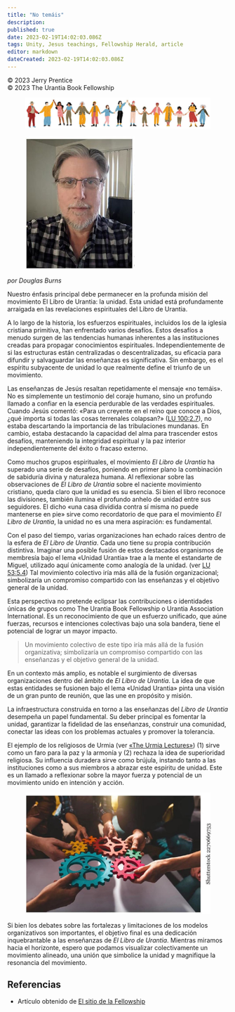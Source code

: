 ```yaml
---
title: "No temáis"
description: 
published: true
date: 2023-02-19T14:02:03.086Z
tags: Unity, Jesus teachings, Fellowship Herald, article
editor: markdown
dateCreated: 2023-02-19T14:02:03.086Z
---
```


<p class="v-card v-sheet theme--light grey lighten-3 px-2">© 2023 Jerry Prentice<br>© 2023 The Urantia Book Fellowship</p>

<figure id="Figure_1" class="image urantiapedia">
<img src="/image/article/Douglas_Burns/41.jpg">
</figure>

<figure id="Figure_2" class="image urantiapedia image-style-align-left">
<img src="/image/article/Douglas_Burns/40.jpg">
</figure>

_por Douglas Burns_

Nuestro énfasis principal debe permanecer en la profunda misión del movimiento El Libro de Urantia: la unidad. Esta unidad está profundamente arraigada en las revelaciones espirituales del Libro de Urantia.

A lo largo de la historia, los esfuerzos espirituales, incluidos los de la iglesia cristiana primitiva, han enfrentado varios desafíos. Estos desafíos a menudo surgen de las tendencias humanas inherentes a las instituciones creadas para propagar conocimientos espirituales. Independientemente de si las estructuras están centralizadas o descentralizadas, su eficacia para difundir y salvaguardar las enseñanzas es significativa. Sin embargo, es el espíritu subyacente de unidad lo que realmente define el triunfo de un movimiento.

Las enseñanzas de Jesús resaltan repetidamente el mensaje «no temáis». No es simplemente un testimonio del coraje humano, sino un profundo llamado a confiar en la esencia perdurable de las verdades espirituales. Cuando Jesús comentó: «Para un creyente en el reino que conoce a Dios, ¿qué importa si todas las cosas terrenales colapsan?» (<a id="a26_338"></a>[LU 100:2.7](/es/The_Urantia_Book/100#p2_7)), no estaba descartando la importancia de las tribulaciones mundanas. En cambio, estaba destacando la capacidad del alma para trascender estos desafíos, manteniendo la integridad espiritual y la paz interior independientemente del éxito o fracaso externo.

Como muchos grupos espirituales, el movimiento _El Libro de Urantia_ ha superado una serie de desafíos, poniendo en primer plano la combinación de sabiduría divina y naturaleza humana. Al reflexionar sobre las observaciones de _El Libro de Urantia_ sobre el naciente movimiento cristiano, queda claro que la unidad es su esencia. Si bien el libro reconoce las divisiones, también ilumina el profundo anhelo de unidad entre sus seguidores. El dicho «una casa dividida contra sí misma no puede mantenerse en pie» sirve como recordatorio de que para el movimiento _El Libro de Urantia_, la unidad no es una mera aspiración: es fundamental.

Con el paso del tiempo, varias organizaciones han echado raíces dentro de la esfera de _El Libro de Urantia_. Cada uno tiene su propia contribución distintiva. Imaginar una posible fusión de estos destacados organismos de membresía bajo el lema «Unidad Urantia» trae a la mente el estandarte de Miguel, utilizado aquí únicamente como analogía de la unidad. (ver <a id="a30_362"></a>[LU 53:5.4](/es/The_Urantia_Book/53#p5_4)) Tal movimiento colectivo iría más allá de la fusión organizacional; simbolizaría un compromiso compartido con las enseñanzas y el objetivo general de la unidad.

Esta perspectiva no pretende eclipsar las contribuciones o identidades únicas de grupos como The Urantia Book Fellowship o Urantia Association International. Es un reconocimiento de que un esfuerzo unificado, que aúne fuerzas, recursos e intenciones colectivas bajo una sola bandera, tiene el potencial de lograr un mayor impacto.

> Un movimiento colectivo de este tipo iría más allá de la fusión organizativa; simbolizaría un compromiso compartido con las enseñanzas y el objetivo general de la unidad.

En un contexto más amplio, es notable el surgimiento de diversas organizaciones dentro del ámbito de _El Libro de Urantia_. La idea de que estas entidades se fusionen bajo el lema «Unidad Urantia» pinta una visión de un gran punto de reunión, que las une en propósito y misión.

La infraestructura construida en torno a las enseñanzas del _Libro de Urantia_ desempeña un papel fundamental. Su deber principal es fomentar la unidad, garantizar la fidelidad de las enseñanzas, construir una comunidad, conectar las ideas con los problemas actuales y promover la tolerancia.

El ejemplo de los religiosos de Urmia (ver <a id="a40_43"></a>[«The Urmia Lectures»](/es/The_Urantia_Book/134#p3)) (1) sirve como un faro para la paz y la armonía y (2) rechaza la idea de superioridad religiosa. Su influencia duradera sirve como brújula, instando tanto a las instituciones como a sus miembros a abrazar este espíritu de unidad. Este es un llamado a reflexionar sobre la mayor fuerza y potencial de un movimiento unido en intención y acción.

<figure id="Figure_3" class="image urantiapedia">
<img src="/image/article/Douglas_Burns/43.jpg">
</figure>

Si bien los debates sobre las fortalezas y limitaciones de los modelos organizativos son importantes, el objetivo final es una dedicación inquebrantable a las enseñanzas de _El Libro de Urantia_. Mientras miramos hacia el horizonte, espero que podamos visualizar colectivamente un movimiento alineado, una unión que simbolice la unidad y magnifique la resonancia del movimiento.

## Referencias

- Artículo obtenido de [El sitio de la Fellowship](https://urantia-book.org/archive/newsletters/herald/)